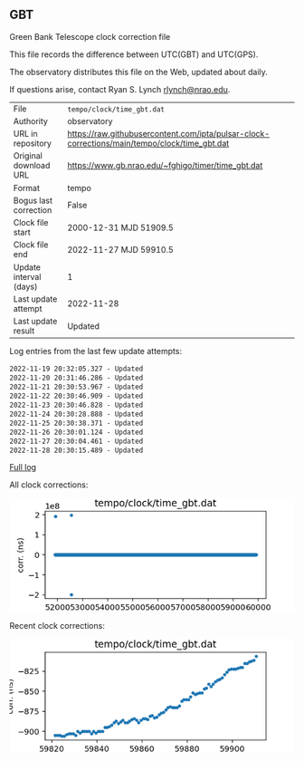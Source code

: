 
## GBT

Green Bank Telescope clock correction file

This file records the difference between UTC(GBT) and UTC(GPS).

The observatory distributes this file on the Web, updated about daily.

If questions arise, contact Ryan S. Lynch <rlynch@nrao.edu>.

|     |     |
|:--- |:--- |
| File | `tempo/clock/time_gbt.dat` |
| Authority | observatory |
| URL in repository | <https://raw.githubusercontent.com/ipta/pulsar-clock-corrections/main/tempo/clock/time_gbt.dat> |
| Original download URL | <https://www.gb.nrao.edu/~fghigo/timer/time_gbt.dat> |
| Format | tempo |
| Bogus last correction | False |
| Clock file start | 2000-12-31 MJD 51909.5 |
| Clock file end | 2022-11-27 MJD 59910.5 |
| Update interval (days) | 1 |
| Last update attempt | 2022-11-28 |
| Last update result | Updated |

Log entries from the last few update attempts:
```
2022-11-19 20:32:05.327 - Updated
2022-11-20 20:31:46.286 - Updated
2022-11-21 20:30:53.967 - Updated
2022-11-22 20:30:46.909 - Updated
2022-11-23 20:30:46.828 - Updated
2022-11-24 20:30:28.888 - Updated
2022-11-25 20:30:38.371 - Updated
2022-11-26 20:30:01.124 - Updated
2022-11-27 20:30:04.461 - Updated
2022-11-28 20:30:15.489 - Updated
```
[Full log](https://raw.githubusercontent.com/ipta/pulsar-clock-corrections/main/log/tempo/clock/time_gbt.dat.log)


All clock corrections:

![plot of all clock corrections](time_gbt.dat.png "All corrections")

Recent clock corrections:

![plot of recent clock corrections](time_gbt.dat.short.png "Recent corrections")

